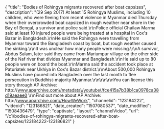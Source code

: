 {
    "title": "Bodies of Rohingya migrants recovered after boat capsizes",
    "description": "(29 Sep 2017) At least 15 Rohingya Muslims, including 10 children, who were fleeing from recent violence in Myanmar died Thursday when their overcrowded boat capsized in rough weather near shore in the Bay of Bengal, a survivor and police said.\r\nPolice official Chailaw Marma said at least 10 injured people were being treated at a hospital in Cox's Bazar in Bangladesh.\r\nHe said the Rohingya were travelling from Myanmar toward the Bangladesh coast by boat, but rough weather caused the sinking.\r\nIt was unclear how many people were missing.\r\nA survivor, Abdus Salam, later said they came from Mariumpur village on the other side of the Naf river that divides Myanmar and Bangladesh.\r\nHe said up to 80 people were on board the boat.\r\nMarma said the accident took place at Paturiatek near Ukhiya in Cox's Bazar district.\r\nAbout 500,000 Rohingya Muslims have poured into Bangladesh over the last month to flee persecution in Buddhist-majority Myanmar.\r\n\r\n\r\nYou can license this story through AP Archive: http:\/\/www.aparchive.com\/metadata\/youtube\/fce415a7b38b1ca0978ca38d19aeaee0 \r\nFind out more about AP Archive: http:\/\/www.aparchive.com\/HowWeWork",
    "channelid": "123184222",
    "videoid": "123186821",
    "date_created": "1507080537",
    "date_modified": "1508436479",
    "type": "captivate",
    "layout": "channelVideo",
    "url": "\/c1\/bodies-of-rohingya-migrants-recovered-after-boat-capsizes\/123184222-123186821"
}